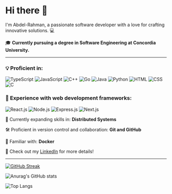 # Hi there 👋

I'm Abdel-Rahman, a passionate software developer with a love for crafting innovative solutions. 💻

🎓 **Currently pursuing a degree in Software Engineering at Concordia University.**

---

### 💡 Proficient in:
![TypeScript](https://img.shields.io/badge/TypeScript-3178C6?style=for-the-badge&logo=typescript&logoColor=white) 
![JavaScript](https://img.shields.io/badge/JavaScript-F7DF1E?style=for-the-badge&logo=javascript&logoColor=black) 
![C++](https://img.shields.io/badge/C++-00599C?style=for-the-badge&logo=c%2B%2B&logoColor=white) 
![Go](https://img.shields.io/badge/Go-00ADD8?style=for-the-badge&logo=go&logoColor=white) 
![Java](https://img.shields.io/badge/Java-007396?style=for-the-badge&logo=java&logoColor=white) 
![Python](https://img.shields.io/badge/Python-3776AB?style=for-the-badge&logo=python&logoColor=white) 
![HTML](https://img.shields.io/badge/HTML-E34F26?style=for-the-badge&logo=html5&logoColor=white) 
![CSS](https://img.shields.io/badge/CSS-1572B6?style=for-the-badge&logo=css3&logoColor=white) 
![C](https://img.shields.io/badge/C-A8B9CC?style=for-the-badge&logo=c&logoColor=white) 


### 🚀 Experience with web development frameworks:
![React.js](https://img.shields.io/badge/React.js-61DAFB?style=for-the-badge&logo=react&logoColor=black) 
![Node.js](https://img.shields.io/badge/Node.js-339933?style=for-the-badge&logo=node.js&logoColor=white) 
![Express.js](https://img.shields.io/badge/Express.js-000000?style=for-the-badge&logo=express&logoColor=white)
![Next.js](https://img.shields.io/badge/Next.js-000000?style=for-the-badge&logo=next.js&logoColor=white)




🌱 Currently expanding skills in:
**Distributed Systems**

🛠️ Proficient in version control and collaboration:
**Git and GitHub**

🐳 Familiar with:
**Docker**

🔗 Check out my [LinkedIn](https://www.linkedin.com/in/abdel-rahmankhalifa/) for more details!

---
[![GitHub Streak](https://streak-stats.demolab.com/?user=AbdelrahmanWM&theme=dark)](https://git.io/streak-stats)

![Anurag's GitHub stats](https://github-readme-stats.vercel.app/api?username=AbdelrahmanWM&theme=dark)

![Top Langs](https://github-readme-stats.vercel.app/api/top-langs/?username=AbdelrahmanWM&layout=compact&theme=dark&langs_count=6)
